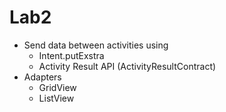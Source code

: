 # Lab2
* Send data between activities using
  + Intent.putExstra
  + Activity Result API (ActivityResultContract)
* Adapters
  + GridView
  + ListView
